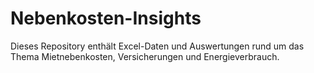 # Nebenkosten-Insights

Dieses Repository enthält Excel-Daten und Auswertungen rund um das Thema Mietnebenkosten, Versicherungen und Energieverbrauch.
